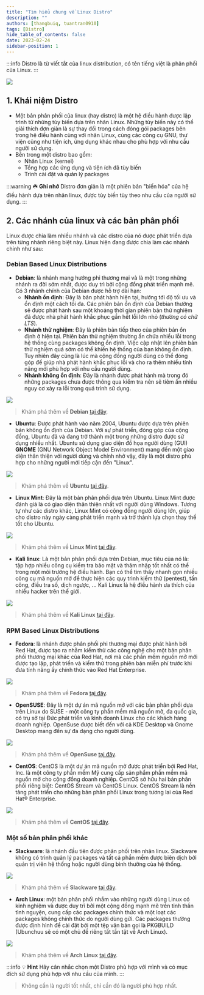```yaml
---
title: "Tìm hiểu chung về Linux Distro"
description: ""
authors: [thangbuiq, tuantran0910]
tags: [Distro]
hide_table_of_contents: false
date: 2023-02-24
sidebar-position: 1
---
```


:::info
Distro là từ viết tắt của linux distribution, có tên tiếng việt là phân phối của Linux.
:::

![](static/branches.png)

## 1. Khái niệm Distro

- Một bản phân phối của linux (hay distro) là một hệ điều hành được lập trình từ những tùy biến dựa trên nhân Linux. Những tùy biến này có thể giải thích đơn giản là sự thay đổi trong cách đóng gói packages bên trong hệ điều hành cùng với nhân Linux, cùng các công cụ GNU, thư viện cũng như tiện ích, ứng dụng khác nhau cho phù hợp với nhu cầu người sử dụng.
- Bên trong một distro bao gồm:
  - Nhân Linux (kernel)
  - Tổng hợp các ứng dụng và tiện ích đã tùy biến
  - Trình cài đặt và quản lý packages

:::warning :shamrock: **Ghi nhớ**
Distro đơn giản là một phiên bản "biến hóa" của hệ điều hành dựa trên nhân linux, được tùy biến tùy theo nhu cầu của người sử dụng.
:::

## 2. Các nhánh của linux và các bản phân phối

Linux được chia làm nhiều nhánh và các distro của nó được phát triển dựa trên từng nhánh riêng biệt này.
Linux hiện đang được chia làm các nhánh chính như sau:

### **Debian Based Linux Distributions**

- **Debian**: là nhánh mang hướng phi thương mại và là một trong những nhánh ra đời sớm nhất, được duy trì bởi cộng đồng phát triển mạnh mẽ. Có 3 nhánh chính của Debian được hỗ trợ dài hạn:
  - **Nhánh ổn định**: Đây là bản phát hành hiện tại, hướng tới độ tối ưu và ổn định một cách tối đa. Các phiên bản ổn định của Debian thường sẽ được phát hành sau một khoảng thời gian phiên bản thử nghiệm đã được nhà phát hành khắc phục gần hết lỗi lớn nhỏ (_thường có chữ LTS_).
  - **Nhánh thử nghiệm**: Đây là phiên bản tiếp theo của phiên bản ổn định ở hiện tại. Phiên bản thử nghiệm thường ẩn chứa nhiều lỗi trong hệ thống cùng packages không ổn định. Việc cập nhật lên phiên bản thử nghiệm quá sớm có thể khiến hệ thống của bạn không ổn định. Tuy nhiên đây cũng là lúc mà cộng đồng người dùng có thể đóng góp để giúp nhà phát hành khắc phục lỗi và cho ra thêm nhiều tính năng mới phù hợp với nhu cầu người dùng.
  - **Nhánh không ổn định**: Đây là nhánh được phát hành mà trong đó những packages chưa được thông qua kiểm tra nên sẽ tiêm ẩn nhiều nguy cơ xảy ra lỗi trong quá trình sử dụng.

![](static/dedian.png)

> Khám phá thêm về **Debian** [tại đây](https://www.debian.org/index.vi.html).

- **Ubuntu**: Được phát hành vào năm 2004, Ubuntu được dựa trên phiên bản không ổn định của Debian. Với sự phát triển, đóng góp của cộng đồng, Ubuntu đã và đang trở thành một trong những distro được sử dụng nhiều nhất. Ubuntu sử dụng giao diện đồ họa người dùng (GUI) **GNOME** (GNU Network Object Model Environment) mang đến một giao diện thân thiện với người dùng và chính nhờ vậy, đây là một distro phù hợp cho những người mới tiếp cận đến "Linux".

![](static/ubuntu.png)

> Khám phá thêm về **Ubuntu** [tại đây](https://ubuntu.com/).

- **Linux Mint**: Đây là một bản phân phối dựa trên Ubuntu. Linux Mint được đánh giá là có giao diện thân thiện nhất với người dùng Windows. Tương tự như các distro khác, Linux Mint có cộng đồng người dùng lớn, giúp cho distro này ngày càng phát triển mạnh và trở thành lựa chọn thay thế tốt cho Ubuntu.

![](static/mint.png)

> Khám phá thêm về **Linux Mint** [tại đây](https://linuxmint.com/).

- **Kali linux**: Là một bản phân phối dựa trên Debian, mục tiêu của nó là: tập hợp nhiều công cụ kiểm tra bảo mật và thâm nhập tốt nhất có thể trong một môi trường hệ điều hành. Bạn có thể tìm thấy nhanh gọn nhiều công cụ mã nguồn mở để thực hiện các quy trình kiểm thử (pentest), tấn công, điều tra số, dịch ngược, ... Kali Linux là hệ điều hành ưa thích của nhiều hacker trên thế giới.

![](static/kali.png)

> Khám phá thêm về **Kali Linux** [tại đây](https://www.kali.org/).

### **RPM Based Linux Distributions**

- **Fedora**: là nhánh được phân phối phi thương mại được phát hành bởi Red Hat, được tạo ra nhằm kiểm thử các công nghệ cho một bản phân phối thương mại khác của Red Hat, nơi mà các phần mềm nguồn mở mới được tạo lập, phát triển và kiểm thử trong phiên bản miễn phí trước khi đưa tính năng ấy chính thức vào Red Hat Enterprise.

![](static/fedora.jpg)

> Khám phá thêm về **Fedora** [tại đây](https://getfedora.org/).

- **OpenSUSE**: Đây là một dự án mã nguồn mở với các bản phân phối dựa trên Linux do SUSE - một công ty phần mềm mã nguồn mở, đa quốc gia, có trụ sở tại Đức phát triển và kinh doanh Linux cho các khách hàng doanh nghiệp. OpenSuse được biết đến với cả KDE Desktop và Gnome Desktop mang đến sự đa dạng cho người dùng.

![](static/opensuse.png)

> Khám phá thêm về **OpenSuse** [tại đây](https://www.opensuse.org/).

- **CentOS**: CentOS là một dự án mã nguồn mở được phát triển bởi Red Hat, Inc. là một công ty phần mềm Mỹ cung cấp sản phẩm phần mềm mã nguồn mở cho cộng đồng doanh nghiệp. CentOS sở hữu hai bản phân phối riêng biệt: CentOS Stream và CentOS Linux. CentOS Stream là nền tảng phát triển cho những bản phân phối Linux trong tương lai của Red Hat® Enterprise.

![](static/centos.png)

> Khám phá thêm về **CentOS** [tại đây](https://www.centos.org/).

### Một số bản phân phối khác

- **Slackware**: là nhánh đầu tiên được phân phối trên nhân linux. Slackware không có trình quản lý packages và tất cả phần mềm được biên dịch bởi quản trị viên hệ thống hoặc người dùng bình thường của hệ thống.

![](static/slackware.png)

> Khám phá thêm về **Slackware** [tại đây](http://www.slackware.com/).

- **Arch Linux**: một bản phân phối nhắm vào những người dùng Linux có kinh nghiệm và được duy trì bởi một cộng đồng mạnh mẽ trên tinh thần tình nguyện, cung cấp các packages chính thức và một loạt các packages không chính thức do người dùng gửi. Các packages thường được định hình để cài đặt bởi một tệp văn bản gọi là PKGBUILD (Ubunchuu sẽ có một chủ đề riêng tất tần tật về Arch Linux).

![](static/arch.png)

> Khám phá thêm về **Arch Linux** [tại đây](https://archlinux.org/).

:::info :bulb: **Hint**
Hãy cân nhắc chọn một Distro phù hợp với mình và có mục đích sử dụng phù hợp với nhu cầu của mình.
:::

> Không cần là người tốt nhất, chỉ cần đó là người phù hợp nhất.